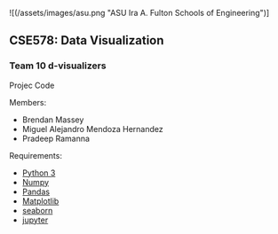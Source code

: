 ![(/assets/images/asu.png "ASU Ira A. Fulton Schools of Engineering")]

## CSE578: Data Visualization
### Team 10 d-visualizers

Projec Code

Members:
- Brendan Massey
- Miguel Alejandro Mendoza Hernandez 
- Pradeep Ramanna

Requirements:
- [Python 3](https://www.python.org/)
- [Numpy](https://numpy.org/) 
- [Pandas](https://pandas.pydata.org/)
- [Matplotlib](https://matplotlib.org/)
- [seaborn](https://seaborn.pydata.org/)
- [jupyter](https://jupyter.org/)
